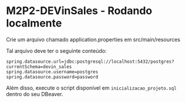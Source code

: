 # M2P2-DEVinSales - Rodando localmente

Crie um arquivo chamado application.properties em src/main/resources

Tal arquivo deve ter o seguinte conteúdo:

```
spring.datasource.url=jdbc:postgresql://localhost:5432/postgres?currentSchema=devin_sales
spring.datasource.username=postgres
spring.datasource.password=password
```

Além disso, execute o script disponível em `inicializacao_projeto.sql` dentro do seu DBeaver.  